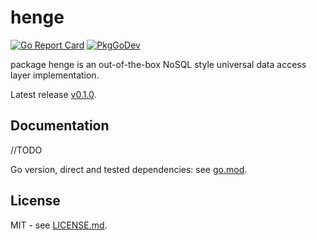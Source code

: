 # henge

[![Go Report Card](https://goreportcard.com/badge/github.com/btnguyen2k/henge)](https://goreportcard.com/report/github.com/btnguyen2k/henge)
[![PkgGoDev](https://pkg.go.dev/badge/github.com/btnguyen2k/henge)](https://pkg.go.dev/github.com/btnguyen2k/henge)

package henge is an out-of-the-box NoSQL style universal data access layer implementation.

Latest release [v0.1.0](RELEASE-NOTES.md).

## Documentation

//TODO

Go version, direct and tested dependencies: see [go.mod](go.mod).

## License

MIT - see [LICENSE.md](LICENSE.md).
